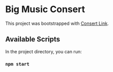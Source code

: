 # Big Music Consert 

This project was bootstrapped with [Consert Link](https://github.com/facebook/create-react-app).

## Available Scripts

In the project directory, you can run:

### `npm start`

